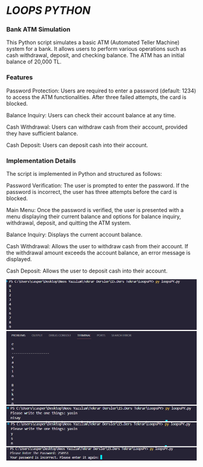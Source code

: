 <h1><i>LOOPS PYTHON</i></h1>
<h3>Bank ATM Simulation</h3>
<p>This Python script simulates a basic ATM (Automated Teller Machine) system for a bank. It allows users to perform various operations such as cash withdrawal, deposit, and checking balance. The ATM has an initial balance of 20,000 TL.</p>
<h3>Features</h3>
<p>Password Protection: Users are required to enter a password (default: 1234) to access the ATM functionalities. After three failed attempts, the card is blocked.</p>
<p>Balance Inquiry: Users can check their account balance at any time.</p>
<p>Cash Withdrawal: Users can withdraw cash from their account, provided they have sufficient balance.</p>
<p>Cash Deposit: Users can deposit cash into their account.</p>
<h3>Implementation Details</h3>
<p>The script is implemented in Python and structured as follows:</p>
<p>Password Verification: The user is prompted to enter the password. If the password is incorrect, the user has three attempts before the card is blocked.</p>
<p>Main Menu: Once the password is verified, the user is presented with a menu displaying their current balance and options for balance inquiry, withdrawal, deposit, and quitting the ATM system.</p>
<p>Balance Inquiry: Displays the current account balance.</p>
<p>Cash Withdrawal: Allows the user to withdraw cash from their account. If the withdrawal amount exceeds the account balance, an error message is displayed.</p>
<p>Cash Deposit: Allows the user to deposit cash into their account.</p>
<img src="SS1.png">
<img src="SS2.png">
<img src="SS3.png">
<img src="SS4.png">
<img src="SS5.png">
